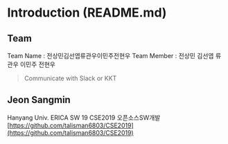 # Introduction (README.md)
## Team
Team Name : 전상민김선엽류관우이민주전현우
Team Member : 전상민 김선엽 류관우 이민주 전현우
> Communicate with Slack or KKT

## Jeon Sangmin
Hanyang Univ. ERICA SW 19
CSE2019 오픈소스SW개발
[https://github.com/talisman6803/CSE2019](https://github.com/talisman6803/CSE2019)